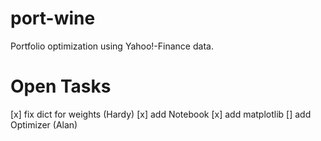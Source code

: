 # port-wine
Portfolio optimization using Yahoo!-Finance data.

# Open Tasks
[x] fix dict for weights (Hardy)
[x] add Notebook
[x] add matplotlib
[] add Optimizer (Alan)
